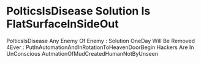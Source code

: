 # PolticsIsDisease Solution Is FlatSurfaceInSideOut
PolticsIsDisease Any Enemy Of Enemy : Solution OneDay Will Be Removed 4Ever : PutInAutomationAndInRotationToHeavenDoorBegin
Hackers Are In UnConscious
AutmationOfMudCreatedHumanNotByUnseen
